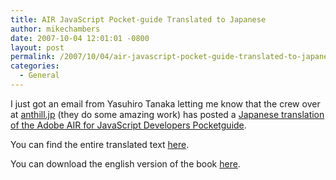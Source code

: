 ```yaml
---
title: AIR JavaScript Pocket-guide Translated to Japanese
author: mikechambers
date: 2007-10-04 12:01:01 -0800
layout: post
permalink: /2007/10/04/air-javascript-pocket-guide-translated-to-japanese/
categories:
  - General
---
```



I just got an email from Yasuhiro Tanaka letting me know that the crew over at [anthill.jp][1] (they do some amazing work) has posted a [Japanese translation of the Adobe AIR for JavaScript Developers Pocketguide][2].

You can find the entire translated text [here][2].

You can download the english version of the book [here][3].

 [1]: http://www.anthill.jp/
 [2]: http://gizmo.anthill.jp/fgug/modules/bwiki/index.php?AIR%20for%20JavaScript%20Developers
 [3]: http://labs.adobe.com/wiki/index.php/AIR:Books:Adobe_Integrated_Runtime_for_JavaScript_Developers